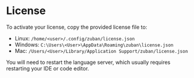 # License

To activate your license, copy the provided license file to:

- Linux: `/home/<user>/.config/zuban/license.json`
- Windows: `C:\Users\<User>\AppData\Roaming\zuban\license.json`
- Mac: `/Users/<User>/Library/Application Support/zuban/license.json`

You will need to restart the language server, which usually requires restarting
your IDE or code editor.

